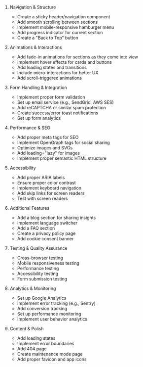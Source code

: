 1. Navigation & Structure
   - Create a sticky header/navigation component
   - Add smooth scrolling between sections
   - Implement mobile-responsive hamburger menu
   - Add progress indicator for current section
   - Create a "Back to Top" button

2. Animations & Interactions
   - Add fade-in animations for sections as they come into view
   - Implement hover effects for cards and buttons
   - Add loading states and transitions
   - Include micro-interactions for better UX
   - Add scroll-triggered animations

3. Form Handling & Integration
   - Implement proper form validation
   - Set up email service (e.g., SendGrid, AWS SES)
   - Add reCAPTCHA or similar spam protection
   - Create success/error toast notifications
   - Set up form analytics

4. Performance & SEO
   - Add proper meta tags for SEO
   - Implement OpenGraph tags for social sharing
   - Optimize images and SVGs
   - Add loading="lazy" for images
   - Implement proper semantic HTML structure

5. Accessibility
   - Add proper ARIA labels
   - Ensure proper color contrast
   - Implement keyboard navigation
   - Add skip links for screen readers
   - Test with screen readers

6. Additional Features
   - Add a blog section for sharing insights
   - Implement language switcher
   - Add a FAQ section
   - Create a privacy policy page
   - Add cookie consent banner

7. Testing & Quality Assurance
   - Cross-browser testing
   - Mobile responsiveness testing
   - Performance testing
   - Accessibility testing
   - Form submission testing

8. Analytics & Monitoring
   - Set up Google Analytics
   - Implement error tracking (e.g., Sentry)
   - Add conversion tracking
   - Set up performance monitoring
   - Implement user behavior analytics

9. Content & Polish
   - Add loading states
   - Implement error boundaries
   - Add 404 page
   - Create maintenance mode page
   - Add proper favicon and app icons